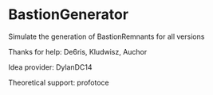 # BastionGenerator

Simulate the generation of BastionRemnants for all versions

Thanks for help: De6ris, Kludwisz, Auchor

Idea provider: DylanDC14

Theoretical support: profotoce

